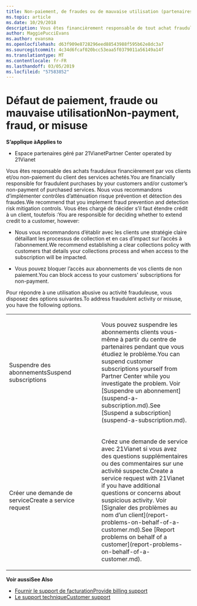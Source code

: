 ```yaml
---
title: Non-paiement, de fraudes ou de mauvaise utilisation (partenaires géré par 21Vianet)
ms.topic: article
ms.date: 10/29/2018
description: Vous êtes financièrement responsable de tout achat frauduleux effectué par vos clients et/ou du non-paiement des services achetés. Par conséquent, nous vous recommandons de mettre en place des contrôles pour détecter les fraudes et limiter les risques.
author: MaggiePucciEvans
ms.author: evansma
ms.openlocfilehash: d63f909e8728296eed88543988f595b62e8dc3a7
ms.sourcegitcommit: 4c34d6fcaf020bcc53eaa5f0379011a56149a14f
ms.translationtype: MT
ms.contentlocale: fr-FR
ms.lasthandoff: 03/05/2019
ms.locfileid: "57583852"
---
```

# <a name="non-payment-fraud-or-misuse"></a><span data-ttu-id="7b962-103">Défaut de paiement, fraude ou mauvaise utilisation</span><span class="sxs-lookup"><span data-stu-id="7b962-103">Non-payment, fraud, or misuse</span></span>

<span data-ttu-id="7b962-104">**S’applique à**</span><span class="sxs-lookup"><span data-stu-id="7b962-104">**Applies to**</span></span>

-   <span data-ttu-id="7b962-105">Espace partenaires géré par 21Vianet</span><span class="sxs-lookup"><span data-stu-id="7b962-105">Partner Center operated by 21Vianet</span></span>

<span data-ttu-id="7b962-106">Vous êtes responsable des achats frauduleux financièrement par vos clients et/ou non-paiement du client des services achetés.</span><span class="sxs-lookup"><span data-stu-id="7b962-106">You are financially responsible for fraudulent purchases by your customers and/or customer’s non-payment of purchased services.</span></span> <span data-ttu-id="7b962-107">Nous vous recommandons d’implémenter contrôles d’atténuation risque prévention et détection des fraudes.</span><span class="sxs-lookup"><span data-stu-id="7b962-107">We recommend that you implement fraud prevention and detection risk mitigation controls.</span></span> <span data-ttu-id="7b962-108">Vous êtes chargé de décider s’il faut étendre crédit à un client, toutefois :</span><span class="sxs-lookup"><span data-stu-id="7b962-108">You are responsible for deciding whether to extend credit to a customer, however:</span></span>

-   <span data-ttu-id="7b962-109">Nous vous recommandons d’établir avec les clients une stratégie claire détaillant les processus de collection et en cas d’impact sur l’accès à l’abonnement.</span><span class="sxs-lookup"><span data-stu-id="7b962-109">We recommend establishing a clear collections policy with customers that details your collections process and when access to the subscription will be impacted.</span></span>

-   <span data-ttu-id="7b962-110">Vous pouvez bloquer l’accès aux abonnements de vos clients de non paiement.</span><span class="sxs-lookup"><span data-stu-id="7b962-110">You can block access to your customers' subscriptions for non-payment.</span></span>


<span data-ttu-id="7b962-111">Pour répondre à une utilisation abusive ou activité frauduleuse, vous disposez des options suivantes.</span><span class="sxs-lookup"><span data-stu-id="7b962-111">To address fraudulent activity or misuse, you have the following options.</span></span>

<table>
<colgroup>
<col width="50%" />
<col width="50%" />
</colgroup>
<tbody>
<tr class="odd">
<td><span data-ttu-id="7b962-112">Suspendre des abonnements</span><span class="sxs-lookup"><span data-stu-id="7b962-112">Suspend subscriptions</span></span></td>
<td><p><span data-ttu-id="7b962-113">Vous pouvez suspendre les abonnements clients vous-même à partir du centre de partenaires pendant que vous étudiez le problème.</span><span class="sxs-lookup"><span data-stu-id="7b962-113">You can suspend customer subscriptions yourself from Partner Center while you investigate the problem.</span></span> <span data-ttu-id="7b962-114">Voir [Suspendre un abonnement](suspend-a-subscription.md).</span><span class="sxs-lookup"><span data-stu-id="7b962-114">See [Suspend a subscription](suspend-a-subscription.md).</span></span></p></td>
</tr>
<tr class="even">
<td><span data-ttu-id="7b962-115">Créer une demande de service</span><span class="sxs-lookup"><span data-stu-id="7b962-115">Create a service request</span></span></td>
<td><p><span data-ttu-id="7b962-116">Créez une demande de service avec 21Vianet si vous avez des questions supplémentaires ou des commentaires sur une activité suspecte.</span><span class="sxs-lookup"><span data-stu-id="7b962-116">Create a service request with 21Vianet if you have additional questions or concerns about suspicious activity.</span></span> <span data-ttu-id="7b962-117">Voir [Signaler des problèmes au nom d’un client](report-problems-on-behalf-of-a-customer.md).</span><span class="sxs-lookup"><span data-stu-id="7b962-117">See [Report problems on behalf of a customer](report-problems-on-behalf-of-a-customer.md).</span></span></p></td>
</tr>
</tbody>
</table>

<span data-ttu-id="7b962-118">**Voir aussi**</span><span class="sxs-lookup"><span data-stu-id="7b962-118">**See Also**</span></span>

-   [<span data-ttu-id="7b962-119">Fournir le support de facturation</span><span class="sxs-lookup"><span data-stu-id="7b962-119">Provide billing support</span></span>](provide-billing-support.md)
-   [<span data-ttu-id="7b962-120">Le support technique</span><span class="sxs-lookup"><span data-stu-id="7b962-120">Customer support</span></span>](customer-support.md) 

 




